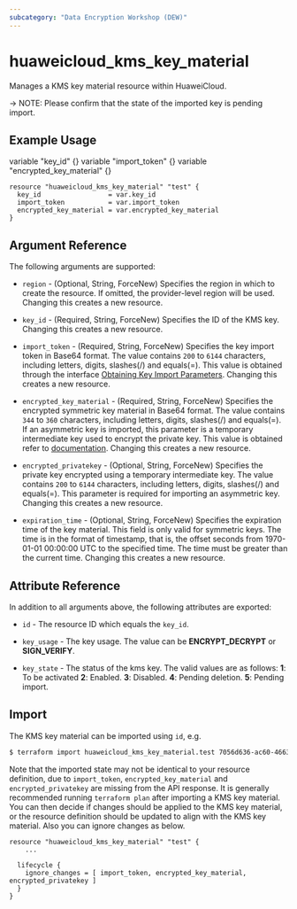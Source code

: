 ```yaml
---
subcategory: "Data Encryption Workshop (DEW)"
---
```


# huaweicloud_kms_key_material

Manages a KMS key material resource within HuaweiCloud.

-> NOTE: Please confirm that the state of the imported key is pending import.

## Example Usage

variable "key_id" {}
variable "import_token" {}
variable "encrypted_key_material" {}

```hcl
resource "huaweicloud_kms_key_material" "test" {
  key_id                 = var.key_id
  import_token           = var.import_token
  encrypted_key_material = var.encrypted_key_material
}
```

## Argument Reference

The following arguments are supported:

* `region` - (Optional, String, ForceNew) Specifies the region in which to create the resource.
  If omitted, the provider-level region will be used.
  Changing this creates a new resource.

* `key_id` - (Required, String, ForceNew) Specifies the ID of the KMS key.
  Changing this creates a new resource.

* `import_token` - (Required, String, ForceNew) Specifies the key import token in Base64 format.
  The value contains `200` to `6144` characters, including letters, digits, slashes(/) and equals(=). This value is
  obtained through the interface [Obtaining Key Import Parameters](https://support.huaweicloud.com/intl/en-us/api-dew/CreateParametersForImport.html).
  Changing this creates a new resource.

* `encrypted_key_material` - (Required, String, ForceNew) Specifies the encrypted symmetric key material in Base64 format.
  The value contains `344` to `360` characters, including letters, digits, slashes(/) and equals(=).
  If an asymmetric key is imported, this parameter is a temporary intermediate key used to encrypt the private key.
  This value is obtained refer to
  [documentation](https://support.huaweicloud.com/intl/en-us/usermanual-dew/dew_01_0089.html).
  Changing this creates a new resource.

* `encrypted_privatekey` - (Optional, String, ForceNew) Specifies the private key encrypted using a temporary
  intermediate key. The value contains `200` to `6144` characters, including letters, digits, slashes(/)
  and equals(=). This parameter is required for importing an asymmetric key.
  Changing this creates a new resource.

* `expiration_time` - (Optional, String, ForceNew) Specifies the expiration time of the key material.
  This field is only valid for symmetric keys. The time is in the format of timestamp, that is, the
  offset seconds from 1970-01-01 00:00:00 UTC to the specified time.
  The time must be greater than the current time. Changing this creates a new resource.

## Attribute Reference

In addition to all arguments above, the following attributes are exported:

* `id` - The resource ID which equals the `key_id`.

* `key_usage` - The key usage. The value can be **ENCRYPT_DECRYPT** or **SIGN_VERIFY**.

* `key_state` - The status of the kms key. The valid values are as follows:
  **1**: To be activated
  **2**: Enabled.
  **3**: Disabled.
  **4**: Pending deletion.
  **5**: Pending import.

## Import

The KMS key material can be imported using `id`, e.g.

```bash
$ terraform import huaweicloud_kms_key_material.test 7056d636-ac60-4663-8a6c-82d3c32c1c64
```

Note that the imported state may not be identical to your resource definition,
due to `import_token`, `encrypted_key_material` and `encrypted_privatekey` are missing from the API response.
It is generally recommended running `terraform plan` after importing a KMS key material.
You can then decide if changes should be applied to the KMS key material, or the resource
definition should be updated to align with the KMS key material. Also you can ignore changes as below.

```
resource "huaweicloud_kms_key_material" "test" {
    ...

  lifecycle {
    ignore_changes = [ import_token, encrypted_key_material, encrypted_privatekey ]
  }
}
```

